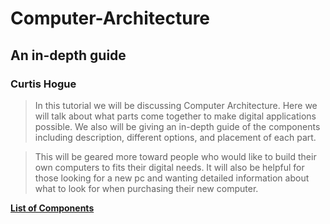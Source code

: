 # Computer-Architecture
## An in-depth guide

### Curtis Hogue

>In this tutorial we will be discussing Computer Architecture. Here we will talk about what parts come together to make digital applications possible. We also will be giving an in-depth guide of the components including description, different options, and placement of each part.


>This will be geared more toward people who would like to build their own computers to fits their digital needs. It will also be helpful for those looking for a new pc and wanting detailed information about what to look for when purchasing their new computer.


[**List of Components**](listofcomponents.md
)
